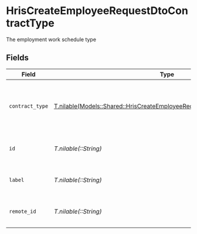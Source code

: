 # HrisCreateEmployeeRequestDtoContractType

The employment work schedule type


## Fields

| Field                                                                                                                                                | Type                                                                                                                                                 | Required                                                                                                                                             | Description                                                                                                                                          | Example                                                                                                                                              |
| ---------------------------------------------------------------------------------------------------------------------------------------------------- | ---------------------------------------------------------------------------------------------------------------------------------------------------- | ---------------------------------------------------------------------------------------------------------------------------------------------------- | ---------------------------------------------------------------------------------------------------------------------------------------------------- | ---------------------------------------------------------------------------------------------------------------------------------------------------- |
| `contract_type`                                                                                                                                      | [T.nilable(Models::Shared::HrisCreateEmployeeRequestDtoSchemasContractType)](../../models/shared/hriscreateemployeerequestdtoschemascontracttype.md) | :heavy_minus_sign:                                                                                                                                   | The employment work schedule type (e.g., full-time, part-time)                                                                                       | full_time                                                                                                                                            |
| `id`                                                                                                                                                 | *T.nilable(::String)*                                                                                                                                | :heavy_minus_sign:                                                                                                                                   | Unique identifier                                                                                                                                    | 8187e5da-dc77-475e-9949-af0f1fa4e4e3                                                                                                                 |
| `label`                                                                                                                                              | *T.nilable(::String)*                                                                                                                                | :heavy_minus_sign:                                                                                                                                   | The label of the employment type                                                                                                                     | Full-Time                                                                                                                                            |
| `remote_id`                                                                                                                                          | *T.nilable(::String)*                                                                                                                                | :heavy_minus_sign:                                                                                                                                   | Provider's unique identifier                                                                                                                         | 8187e5da-dc77-475e-9949-af0f1fa4e4e3                                                                                                                 |